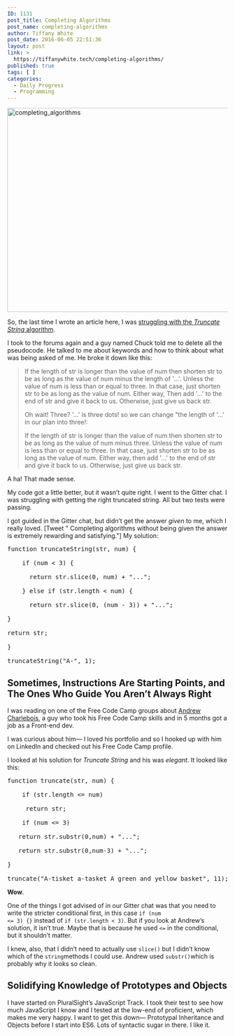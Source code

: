 ```yaml
---
ID: 1131
post_title: Completing Algorithms
post_name: completing-algorithms
author: Tiffany White
post_date: 2016-06-05 22:51:36
layout: post
link: >
  https://tiffanywhite.tech/completing-algorithms/
published: true
tags: [ ]
categories:
  - Daily Progress
  - Programming
---
```

<a href="http://helloburgh.me/wp-content/uploads/2016/06/completing_an_algorithm.jpg"><img class="aligncenter wp-image-1133 size-large" src="http://helloburgh.me/wp-content/uploads/2016/06/completing_an_algorithm-1024x683.jpg" alt="completing_algorithms" width="700" height="467" /></a>

So, the last time I wrote an article here, I was <a href="http://helloburgh.me/2016/05/27/algorithms_again/" target="_blank">struggling with the <em>Truncate String</em> algorithm</a>.

I took to the forums again and a guy named Chuck told me to delete all the pseudocode. He talked to me about keywords and how to think about what was being asked of me. He broke it down like this:

<blockquote>If the length of str is longer than the value of num then shorten str to be as long as the value of num minus the length of '...'. Unless the value of num is less than or equal to three. In that case, just shorten str to be as long as the value of num. Either way, Then add '...' to the end of str and give it back to us. Otherwise, just give us back str.

Oh wait! Three? '...' is three dots! so we can change "the length of '...' in our plan into three!:

If the length of str is longer than the value of num then shorten str to be as long as the value of num minus three. Unless the value of num is less than or equal to three. In that case, just shorten str to be as long as the value of num. Either way, then add '...' to the end of str and give it back to us. Otherwise, just give us back str.</blockquote>

A ha! That made sense.

My code got a little better, but it wasn’t quite right. I went to the Gitter chat. I was struggling with getting the right truncated string. All but two tests were passing.

I got guided in the Gitter chat, but didn’t get the answer <em>given</em> to me, which I really loved. [Tweet " Completing algorithms without being given the answer is extremely rewarding and satisfying."]
My solution:
 
 
<pre class="lang:js decode:true " >function truncateString(str, num) {

    if (num &lt; 3) {

      return str.slice(0, num) + "...";

    } else if (str.length &lt; num) {

      return str.slice(0, (num - 3)) + "...";

}

return str;

}

truncateString("A-", 1);</pre> 



<h2>Sometimes, Instructions Are Starting Points, and The Ones Who Guide You Aren’t Always Right</h2>

I was reading on one of the Free Code Camp groups about <a href="http://andrewchar.github.io/portfolio/#" target="_blank">Andrew Charlebois</a>, a guy who took his Free Code Camp skills and in 5 months got a job as a Front-end dev.

I was curious about him— I loved his portfolio and so I hooked up with him on LinkedIn and checked out his Free Code Camp profile.

I looked at his solution for <em>Truncate String</em> and his was <em>elegant</em>. It looked like this:
 
<pre class="lang:js decode:true " >
function truncate(str, num) {

    if (str.length &lt;= num)

     return str;

    if (num &lt;= 3)

   return str.substr(0,num) + "...";

   return str.substr(0,num-3) + "...";

}

truncate("A-tisket a-tasket A green and yellow basket", 11);</pre> 




<strong>Wow</strong>.

One of the things I got advised of in our Gitter chat was that you need to write the stricter conditional first, in this case <code>if (num <= 3) {}</code> instead of <code>if (str.length < 3)</code>. But if you look at Andrew’s solution, it isn’t true. Maybe that is because he used <code><=</code> in the conditional, but it shouldn’t matter.

I knew, also, that I didn’t need to actually use <code>slice()</code> but I didn’t know which of the <code>string</code>methods I could use. Andrew used <code>substr()</code>which is probably why it looks so clean.


<h2>Solidifying Knowledge of Prototypes and Objects</h2>

I have started on PluralSight’s JavaScript Track. I took their test to see how much JavaScript I know and I tested at the low-end of proficient, which makes me very happy. I want to get this down— Prototypal Inheritance and Objects before I start into ES6. Lots of syntactic sugar in there. I like it.